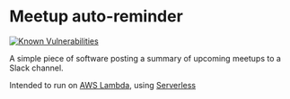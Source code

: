 # Meetup auto-reminder


[![Known Vulnerabilities](https://snyk.io/test/github/capraconsulting/meetup-lambda:requirements.txt/badge.svg)](https://snyk.io/test/github/capraconsulting/meetup-lambda)


A simple piece of software posting a summary of upcoming meetups to a Slack channel.

Intended to run on [AWS Lambda](http://docs.aws.amazon.com/lambda/latest/dg/welcome.html), using [Serverless](https://serverless.com/)
